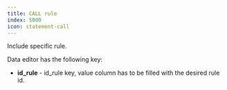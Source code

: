 ```yaml
---
title: CALL rule
index: 5000
icon: statement-call
---
```


Include specific rule.

Data editor has the following key:

- **id_rule** - id_rule key, value column has to be filled with the desired rule id.